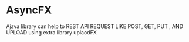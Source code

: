 # AsyncFX
Ajava library can help to REST API REQUEST LIKE POST, GET, PUT , AND UPLOAD using extra library uplaodFX
